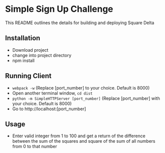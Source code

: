 # Simple Sign Up Challenge

This README outlines the details for building and deploying Square Delta

## Installation

* Download project
* change into project directory
* npm install

## Running Client
* `webpack -w` (Replace [port_number] to your choice. Default is 8000)
* Open another terminal window, `cd dist`
* `python -m SimpleHTTPServer [port_number]` (Replace [port_number] with your choice. Default is 8000)
* Go to http://localhost:[port_number]

## Usage
* Enter valid integer from 1 to 100 and get a return of the difference between the sum of the squares and square of the sum of all numbers from 0 to that number
